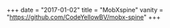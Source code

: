 +++
date = "2017-01-02"
title = "MobXspine"
vanity = "https://github.com/CodeYellowBV/mobx-spine"
+++
